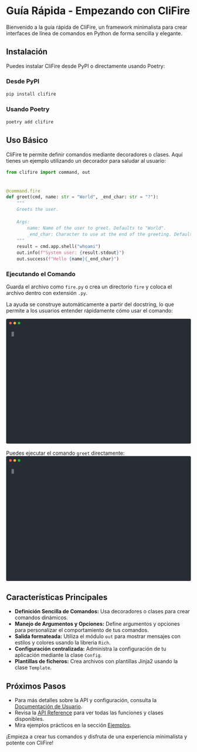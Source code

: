 # Guía Rápida - Empezando con CliFire

Bienvenido a la guía rápida de CliFire, un framework minimalista para crear interfaces de línea de comandos en Python de forma sencilla y elegante.

## Instalación

Puedes instalar CliFire desde PyPI o directamente usando Poetry:

### Desde PyPI

```bash
pip install clifire
```

### Usando Poetry

```bash
poetry add clifire
```

## Uso Básico

CliFire te permite definir comandos mediante decoradores o clases. Aquí tienes un ejemplo utilizando un decorador para saludar al usuario:

```python
from clifire import command, out


@command.fire
def greet(cmd, name: str = "World", _end_char: str = "?"):
    """
    Greets the user.

    Args:
        name: Name of the user to greet. Defaults to "World".
        _end_char: Character to use at the end of the greeting. Defaults to "?".
    """
    result = cmd.app.shell("whoami")
    out.info(f"System user: {result.stdout}")
    out.success(f"Hello {name}{_end_char}")

```

### Ejecutando el Comando

Guarda el archivo como `fire.py` o crea un directorio `fire` y coloca el archivo dentro con extensión `.py`.

La ayuda se construye automáticamente a partir del docstring, lo que permite a los usuarios entender rápidamente cómo usar el comando:

![Help](../assets/records/help.svg)

Puedes ejecutar el comando `greet` directamente:
![Greet](../assets/records/greet.svg)

## Características Principales

- **Definición Sencilla de Comandos:** Usa decoradores o clases para crear comandos dinámicos.
- **Manejo de Argumentos y Opciones:** Define argumentos y opciones para personalizar el comportamiento de tus comandos.
- **Salida formateada:** Utiliza el módulo `out` para mostrar mensajes con estilos y colores usando la libreria `Rich`.
- **Configuración centralizada:** Administra la configuración de tu aplicación mediante la clase `Config`.
- **Plantillas de ficheros:** Crea archivos con plantillas Jinja2 usando la clase `Template`.

## Próximos Pasos

- Para más detalles sobre la API y configuración, consulta la [Documentación de Usuario](user-guide/basics.md).
- Revisa la [API Reference](api/index.md) para ver todas las funciones y clases disponibles.
- Mira ejemplos prácticos en la sección [Ejemplos](examples.md).

¡Empieza a crear tus comandos y disfruta de una experiencia minimalista y potente con CliFire!
